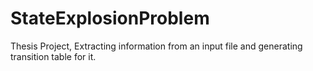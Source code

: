 StateExplosionProblem
=====================

Thesis Project, Extracting information from an input file and generating transition table for it.

